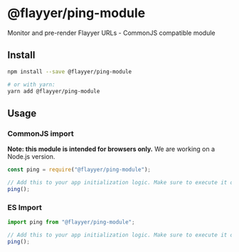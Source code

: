 # @flayyer/ping-module

Monitor and pre-render Flayyer URLs - CommonJS compatible module

## Install

```sh
npm install --save @flayyer/ping-module

# or with yarn:
yarn add @flayyer/ping-module
```

## Usage

### CommonJS import

**Note: this module is intended for browsers only.** We are working on a Node.js version.

```js
const ping = require("@flayyer/ping-module");

// Add this to your app initialization logic. Make sure to execute it only once.
ping();
```

### ES Import

```js
import ping from "@flayyer/ping-module";

// Add this to your app initialization logic. Make sure to execute it only once.
ping();
```
